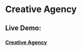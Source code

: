 # Creative Agency

### <h2>Live Demo:</h2> <h3>[Creative Agency](https://hilla10.github.io/Creative-Agency/)</h3>

